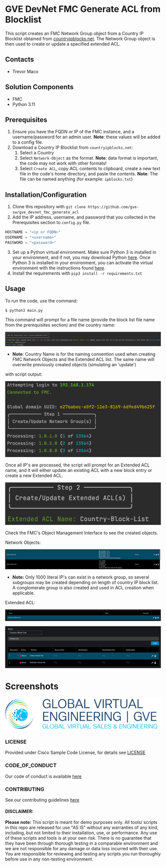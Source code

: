 # GVE DevNet FMC Generate ACL from Blocklist

This script creates an FMC Network Group object from a Country IP Blocklist obtained from [countryipblocks.net](https://www.countryipblocks.net/acl.php). The Network Group object is then used to create or update a specified extended ACL.

## Contacts
* Trevor Maco

## Solution Components
* FMC
* Python 3.11

## Prerequisites
1. Ensure you have the FQDN or IP of the FMC instance, and a username/password for an admin user. **Note**: these values will be added to a config file.
2. Download a Country IP Blocklist from `countryipblocks.net`:
   1. Select a Country
   2. Select `Network-Object` as the format. **Note**: data format is important, the code may not work with other formats!
   3. Select `Create ACL`, copy ACL contents to clipboard, create a new text file in the code's home directory, and paste the contents. **Note**: The file can be named anything (for example: `ipblocks.txt`)

## Installation/Configuration
1. Clone this repository with `git clone https://github.com/gve-sw/gve_devnet_fmc_generate_acl`
2. Add the IP address, username, and password that you collected in the Prerequisites section to `config.py` file.
```python
HOSTNAME = "<ip or FQDN>"
USERNAME = "<username>"
PASSWORD = "<password>"
```
3. Set up a Python virtual environment. Make sure Python 3 is installed in your environment, and if not, you may download Python [here](https://www.python.org/downloads/). Once Python 3 is installed in your environment, you can activate the virtual environment with the instructions found [here](https://docs.python.org/3/tutorial/venv.html).
4. Install the requirements with `pip3 install -r requirements.txt`


## Usage
To run the code, use the command:
```
$ python3 main.py
```

This command will prompt for a file name (provide the block list file name from the prerequisites section) and the country name:

![](IMAGES/prompts.png)

* **Note**: Country Name is for the naming convention used when creating FMC Network Objects and the Extended ACL list. The same name will overwrite previously created objects (simulating an 'update')

with script output:

![](IMAGES/output_start.png)

Once all IP's are processed, the script will prompt for an Extended ACL name, and it will either update an existing ACL with a new block entry or create a new Extended ACL.

![](IMAGES/acl_prompt.png)

Check the FMC's Object Management Interface to see the created objects.

Network Objects:

![](IMAGES/network_objects.png)

* **Note:** Only 1000 literal IP's can exist in a network group, so several subgroups may be created depending on length of country IP block list. A conglomerate group is also created and used in ACL creation when applicable.

Extended ACL:

![](IMAGES/fmc_acls.png)

![](IMAGES/fmc_acl_content.png)

# Screenshots

![/IMAGES/0image.png](/IMAGES/0image.png)

### LICENSE

Provided under Cisco Sample Code License, for details see [LICENSE](LICENSE.md)

### CODE_OF_CONDUCT

Our code of conduct is available [here](CODE_OF_CONDUCT.md)

### CONTRIBUTING

See our contributing guidelines [here](CONTRIBUTING.md)

#### DISCLAIMER:
<b>Please note:</b> This script is meant for demo purposes only. All tools/ scripts in this repo are released for use "AS IS" without any warranties of any kind, including, but not limited to their installation, use, or performance. Any use of these scripts and tools is at your own risk. There is no guarantee that they have been through thorough testing in a comparable environment and we are not responsible for any damage or data loss incurred with their use.
You are responsible for reviewing and testing any scripts you run thoroughly before use in any non-testing environment.